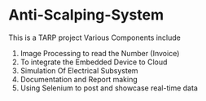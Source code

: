 # Anti-Scalping-System
This is a TARP project
Various Components include 
1) Image Processing to read the Number (Invoice)
2) To integrate the Embedded Device to Cloud
3) Simulation Of Electrical Subsystem
4) Documentation and Report making
5) Using Selenium to post and showcase real-time data
